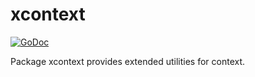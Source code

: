 # xcontext

[![GoDoc](https://godoc.org/github.com/goinsane/xcontext?status.svg)](https://godoc.org/github.com/goinsane/xcontext)

Package xcontext provides extended utilities for context.

